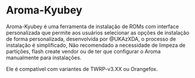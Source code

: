 # Aroma-Kyubey
Aroma-Kyubey é uma ferramenta de instalação de ROMs com interface personalizada que permite aos usuários selecionar as opções de instalação de forma personalizada, desenvolvida por @UKAzXDA, o processo de instalação é simplificado, Não recomendado a necessidade de limpeza de partições, flash create vendor ou de ter que configurar o Aroma manualmente para instalações.

Ele é compatível com variantes de TWRP-v3.XX ou Orangefox.
